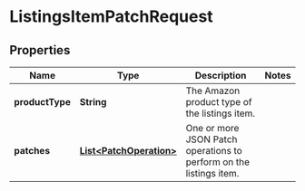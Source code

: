 # ListingsItemPatchRequest

## Properties
Name | Type | Description | Notes
------------ | ------------- | ------------- | -------------
**productType** | **String** | The Amazon product type of the listings item. | 
**patches** | [**List&lt;PatchOperation&gt;**](PatchOperation.md) | One or more JSON Patch operations to perform on the listings item. | 
